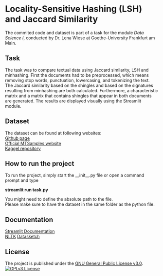 
# Locality-Sensitive Hashing (LSH) and Jaccard Similarity

The commited code and dataset is part of a task for the module *Data Science I*,
conducted by Dr. Lena Wiese at Goethe-University Frankfurt am Main.

## Task
The task was to compare textual data using Jaccard similarity, LSH and minhashing.
First the documents had to be preprocessed, which means removing stop words, 
punctuation, lowercasing, and tokenizing the text. The Jaccard similarity based 
on the shingles and based on the signatures resulting from minhashing are both
calculated. Furthermore, a characteristic matrix and a matrix that contains shingles 
that appear in both documents are generated. The results are displayed visually using
the Streamlit module.

## Dataset
The dataset can be found at following websites:  
[Github page](https://github.com/socd06/medical-nlp)  
[Official MTSamples website](https://www.mtsamples.com/)  
[Kaggel repository](https://www.kaggle.com/tboyle10/medicaltranscriptions#mtsamples.csv=)

## How to run the project
To run the project, simply start the \_\_init__.py file or open a command prompt and type

**streamlit run task.py**


You might need to define the absolute path to the file.  
Please make sure to have the dataset in the same folder as the python file.

## Documentation
[Streamlit Documentation](https://docs.streamlit.io/)  
[NLTK](https://www.nltk.org/)
[Datasketch](http://ekzhu.com/datasketch/index.html)

## License
The project is published under the [GNU General Public License v3.0](https://www.gnu.org/licenses/gpl-3.0.en.html).
[![GPLv3 License](https://img.shields.io/badge/License-GPL%20v3-yellow.svg)](https://www.gnu.org/licenses/gpl-3.0.en.html)
